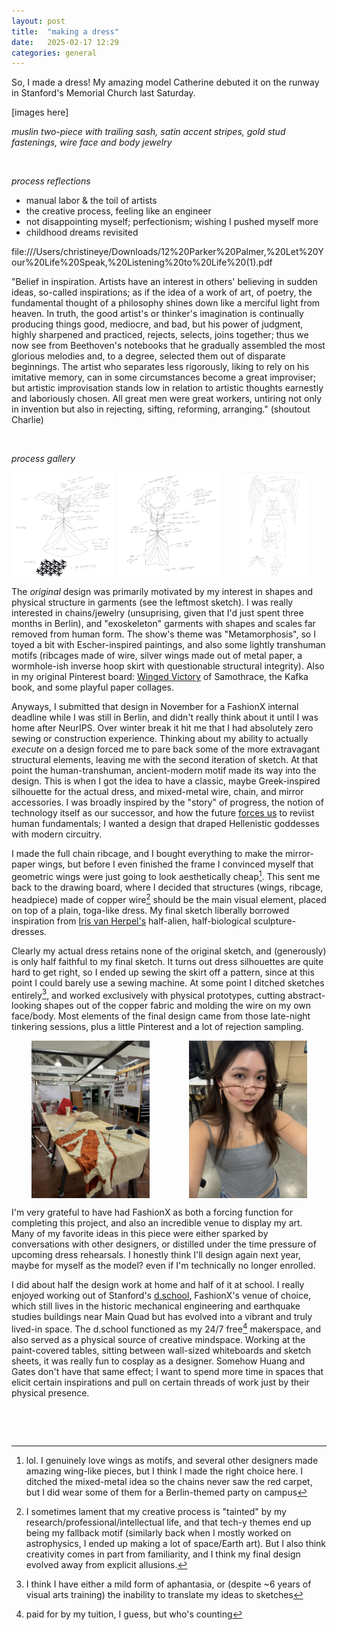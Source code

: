 ```yaml
---
layout: post
title:  "making a dress"
date:   2025-02-17 12:29
categories: general
---
```


So, I made a dress! My amazing model Catherine debuted it on the runway in Stanford's Memorial Church last Saturday.

[images here]

*muslin two-piece with trailing sash, satin accent stripes, gold stud fastenings, wire face and body jewelry*

&nbsp; 

*process reflections*

- manual labor & the toil of artists
- the creative process, feeling like an engineer
- not disappointing myself; perfectionism; wishing I pushed myself more
- childhood dreams revisited

file:///Users/christineye/Downloads/12%20Parker%20Palmer,%20Let%20Your%20Life%20Speak,%20Listening%20to%20Life%20(1).pdf

"Belief in inspiration. Artists have an interest in others' believing in sudden ideas, so-called inspirations; as if the idea of a work of art, of poetry, the fundamental thought of a philosophy shines down like a merciful light from heaven. In truth, the good artist's or thinker's imagination is continually producing things good, mediocre, and bad, but his power of judgment, highly sharpened and practiced, rejects, selects, joins together; thus we now see from Beethoven's notebooks that he gradually assembled the most glorious melodies and, to a degree, selected them out of disparate beginnings. The artist who separates less rigorously, liking to rely on his imitative memory, can in some circumstances become a great improviser; but artistic improvisation stands low in relation to artistic thoughts earnestly and laboriously chosen. All great men were great workers, untiring not only in invention but also in rejecting, sifting, reforming, arranging." (shoutout Charlie)

&nbsp; 

*process gallery*
<div style="display: flex; flex-wrap: wrap;">
    <div style="width: 33.33%; aspect-ratio: 1/1; display: flex; align-items: center; justify-content: center;">
        <img src="assets/fx_original.jpg" alt="first sketch" style="max-width: 100%; max-height: 100%; object-fit: contain;">
    </div>
    <div style="width: 33.33%; aspect-ratio: 1/1; display: flex; align-items: center; justify-content: center;">
        <img src="assets/fx_middle.jpg" alt="middle sketch" style="max-width: 100%; max-height: 100%; object-fit: contain;">
    </div>
    <div style="width: 33.33%; aspect-ratio: 1/1; display: flex; align-items: center; justify-content: center;">
        <img src="assets/fx_latest.jpg" alt="latest sketch" style="max-width: 100%; max-height: 100%; object-fit: contain;">
    </div>
</div>

The *original* design was primarily motivated by my interest in shapes and physical structure in garments (see the leftmost sketch). I was really interested in chains/jewelry (unsuprising, given that I'd just spent three months in Berlin), and "exoskeleton" garments with shapes and scales far removed from human form. The show's theme was "Metamorphosis", so I toyed a bit with Escher-inspired paintings, and also some lightly transhuman motifs (ribcages made of wire, silver wings made out of metal paper, a wormhole-ish inverse hoop skirt with questionable structural integrity). Also in my original Pinterest board: [Winged Victory](https://en.wikipedia.org/wiki/Winged_Victory_of_Samothrace) of Samothrace, the Kafka book, and some playful paper collages.

Anyways, I submitted that design in November for a FashionX internal deadline while I was still in Berlin, and didn't really think about it until I was home after NeurIPS. Over winter break it hit me that I had absolutely zero sewing or construction experience. Thinking about my ability to actually *execute* on a design forced me to pare back some of the more extravagant structural elements, leaving me with the second iteration of sketch. At that point the human-transhuman, ancient-modern motif made its way into the design. This is when I got the idea to have a classic, maybe Greek-inspired silhouette for the actual dress, and mixed-metal wire, chain, and mirror accessories. I was broadly inspired by the "story" of progress, the notion of technology itself as our successor, and how the future [forces us](https://christine8888.github.io/ai-spirituality.html) to reviist human fundamentals; I wanted a design that draped Hellenistic goddesses with modern circuitry.

I made the full chain ribcage, and I bought everything to make the mirror-paper wings, but before I even finished the frame I convinced myself that geometric wings were just going to look aesthetically cheap[^wings]. This sent me back to the drawing board, where I decided that structures (wings, ribcage, headpiece) made of copper wire[^tech] should be the main visual element, placed on top of a plain, toga-like dress. My final sketch liberally borrowed inspiration from [Iris van Herpel's](https://www.artbasel.com/news/iris-van-herpen-dutch-fashion-designer-couture-musee-arts-decoratifs-paris-2024) half-alien, half-biological sculpture-dresses.

Clearly my actual dress retains none of the original sketch, and (generously) is only half faithful to my final sketch. It turns out dress silhouettes are quite hard to get right, so I ended up sewing the skirt off a pattern, since at this point I could barely use a sewing machine. At some point I ditched sketches entirely[^aphantasia], and worked exclusively with physical prototypes, cutting abstract-looking shapes out of the copper fabric and molding the wire on my own face/body. Most elements of the final design came from those late-night tinkering sessions, plus a little Pinterest and a lot of rejection sampling.

<div style = "display: flex; flex-wrap: wrap;">
    <div style="width: 50%; aspect-ratio: 1/1; display: flex; align-items: center; justify-content: center;">
        <img src="assets/dschool2.jpg" alt="" style="max-width: 100%; max-height: 100%; object-fit: contain;">
    </div>
    <div style="width: 50%; aspect-ratio: 1/1; display: flex; align-items: center; justify-content: center;">
        <img src="assets/wire.jpg" alt="me trying on the face jewelry" style="max-width: 100%; max-height: 100%; object-fit: contain;">
    </div>
</div>

I'm very grateful to have had FashionX as both a forcing function for completing this project, and also an incredible venue to display my art. Many of my favorite ideas in this piece were either sparked by conversations with other designers, or distilled under the time pressure of upcoming dress rehearsals. I honestly think I'll design again next year, maybe for myself as the model? even if I'm technically no longer enrolled.

I did about half the design work at home and half of it at school. I really enjoyed working out of Stanford's [d.school](https://dschool.stanford.edu/), FashionX's venue of choice, which still lives in the historic mechanical engineering and earthquake studies buildings near Main Quad but has evolved into a vibrant and truly lived-in space. The d.school functioned as my 24/7 free[^tuition] makerspace, and also served as a physical source of creative mindspace. Working at the paint-covered tables, sitting between wall-sized whiteboards and sketch sheets, it was really fun to cosplay as a designer. Somehow Huang and Gates don't have that same effect; I want to spend more time in spaces that elicit certain inspirations and pull on certain threads of work just by their physical presence.


&nbsp;

&nbsp;

[^tuition]: paid for by my tuition, I guess, but who's counting
[^wings]: lol. I genuinely love wings as motifs, and several other designers made amazing wing-like pieces, but I think I made the right choice here. I ditched the mixed-metal idea so the chains never saw the red carpet, but I did wear some of them for a Berlin-themed party on campus
[^tech]: I sometimes lament that my creative process is "tainted" by my research/professional/intellectual life, and that tech-y themes end up being my fallback motif (similarly back when I mostly worked on astrophysics, I ended up making a lot of space/Earth art). But I also think creativity comes in part from familiarity, and I think my final design evolved away from explicit allusions.
[^aphantasia]: I think I have either a mild form of aphantasia, or (despite ~6 years of visual arts training) the inability to translate my ideas to sketches